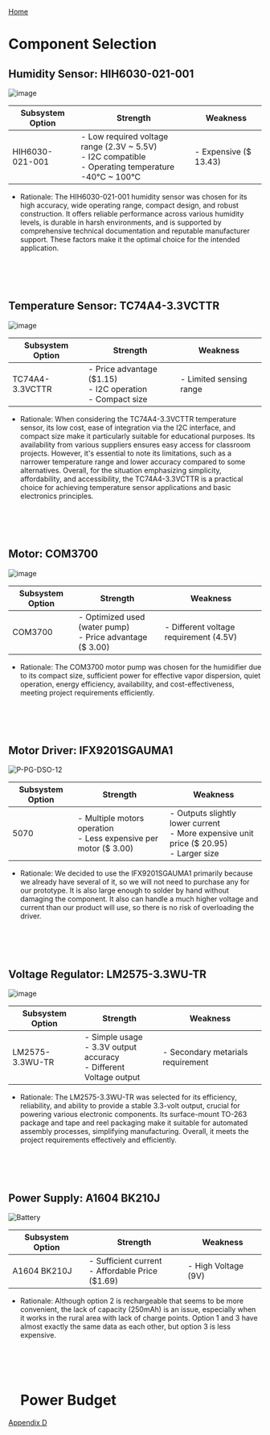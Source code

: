 [Home](/index.md)

# **Component Selection**


## Humidity Sensor: HIH6030-021-001
![image](https://github.com/Team-309-Weather-Station/EGR314-Spring2024-Team309.github.io/assets/157083379/f24cfb36-72c6-4fa4-8e4c-9128501e0bad)

| Subsystem Option | Strength | Weakness |
|----------|----------|----------|
| HIH6030-021-001 | - Low required voltage range (2.3V ~ 5.5V) <br> - I2C compatible <br> - Operating temperature -40°C ~ 100°C  | - Expensive ($ 13.43) |

* Rationale: 
The HIH6030-021-001 humidity sensor was chosen for its high accuracy, wide operating range, compact design, and robust construction. It offers reliable performance across various humidity levels, is durable in harsh environments, and is supported by comprehensive technical documentation and reputable manufacturer support. These factors make it the optimal choice for the intended application.


  <br>
  <br>
  <br>

## Temperature Sensor: TC74A4-3.3VCTTR
![image](https://github.com/Team-309-Weather-Station/EGR314-Spring2024-Team309.github.io/assets/157083379/30224660-a336-4b5d-ab6f-39bdf9f647af)

| Subsystem Option | Strength | Weakness |
|----------|----------|----------|
| TC74A4-3.3VCTTR | - Price advantage ($1.15) <br> - I2C operation <br> - Compact size  | - Limited sensing range |

* Rationale: When considering the TC74A4-3.3VCTTR temperature sensor, its low cost, ease of integration via the I2C interface, and compact size make it particularly suitable for educational purposes. Its availability from various suppliers ensures easy access for classroom projects. However, it's essential to note its limitations, such as a narrower temperature range and lower accuracy compared to some alternatives. Overall, for the situation emphasizing simplicity, affordability, and accessibility, the TC74A4-3.3VCTTR is a practical choice for achieving temperature sensor applications and basic electronics principles.

  <br>
  <br>
  <br>
## Motor: COM3700
![image](https://github.com/Team-309-Weather-Station/EGR314-Spring2024-Team309.github.io/assets/157083379/b735978e-1274-4216-ba37-75f864b788ba)

| Subsystem Option | Strength | Weakness |
|----------|----------|----------|
| COM3700 | - Optimized used (water pump) <br> - Price advantage ($ 3.00)  | - Different voltage requirement (4.5V) |

* Rationale: 
The COM3700 motor pump was chosen for the humidifier due to its compact size, sufficient power for effective vapor dispersion, quiet operation, energy efficiency, availability, and cost-effectiveness, meeting project requirements efficiently.


  <br>
  <br>
  <br>
## Motor Driver: IFX9201SGAUMA1
![P-PG-DSO-12](https://github.com/Team-309-Weather-Station/EGR314-Spring2024-Team309.github.io/assets/157051756/84ac50de-2263-4a08-88df-7c9a837b23b7)

| Subsystem Option | Strength | Weakness |
|----------|----------|----------|
| 5070 | - Multiple motors operation <br> - Less expensive per motor ($ 3.00)  | - Outputs slightly lower current <br> - More expensive unit price ($ 20.95) <br> - Larger size |

* Rationale: We decided to use the IFX9201SGAUMA1 primarily because we already have several of it, so we will not need to purchase any for our prototype. It is also large enough to solder by hand without damaging the component. It also can handle a much higher voltage and current than our product will use, so there is no risk of overloading the driver.

  
  
  <br>
  <br>
  <br>
  
## Voltage Regulator: LM2575-3.3WU-TR
![image](https://github.com/Team-309-Weather-Station/EGR314-Spring2024-Team309.github.io/assets/157083379/5796ab92-032a-41f8-90e5-50b22ac70bee)

| Subsystem Option | Strength | Weakness |
|----------|----------|----------|
| LM2575-3.3WU-TR | - Simple usage <br> - 3.3V output accuracy <br> - Different Voltage output | - Secondary metarials requirement |

* Rationale: 
The LM2575-3.3WU-TR was selected for its efficiency, reliability, and ability to provide a stable 3.3-volt output, crucial for powering various electronic components. Its surface-mount TO-263 package and tape and reel packaging make it suitable for automated assembly processes, simplifying manufacturing. Overall, it meets the project requirements effectively and efficiently.

  <br>
  <br>
  <br>
## Power Supply: A1604 BK210J
![Battery](https://github.com/Team-309-Weather-Station/EGR314-Spring2024-Team309.github.io/assets/157083379/92e356b3-3811-432b-a5c3-394f82a8db0c)


| Subsystem Option | Strength | Weakness |
|----------|----------|----------|
| A1604 BK210J | - Sufficient current <br> - Affordable Price ($1.69) | - High Voltage (9V) |

* Rationale: 
Although option 2 is rechargeable that seems to be more convenient, the lack of capacity (250mAh) is an issue, especially when it works in the rural area with lack of charge points. Option 1 and 3 have almost exactly the same data as each other, but option 3 is less expensive.


  <br>
  <br>
  <br>

  # **Power Budget**
[Appendix D](Appendix_D.md)
